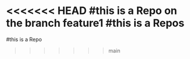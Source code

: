 <<<<<<< HEAD
#this is a Repo on the branch feature1
#this is a Repos
=======
#this is a Repo
>>>>>>> main
